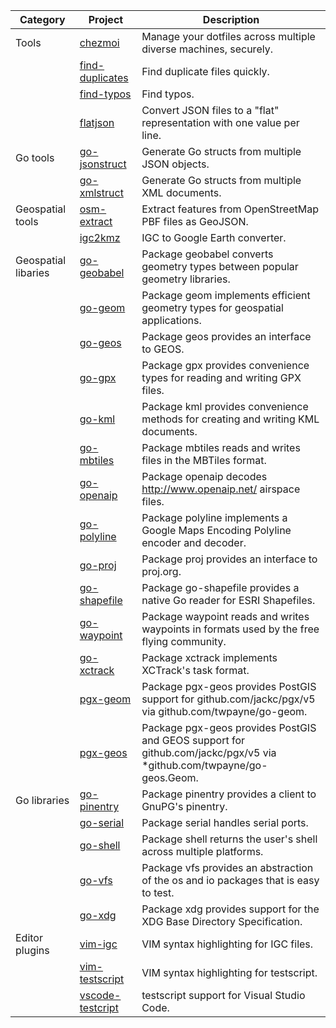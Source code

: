 | Category | Project | Description |
| - | - | - |
| Tools | [chezmoi](https://github.com/twpayne/chezmoi) | Manage your dotfiles across multiple diverse machines, securely. |
| | [find-duplicates](https://github.com/twpayne/find-duplicates) | Find duplicate files quickly. |
| | [find-typos](https://github.com/twpayne/find-typos) | Find typos. |
| | [flatjson](https://github.com/twpayne/flatjson) | Convert JSON files to a "flat" representation with one value per line. |
| Go tools | [go-jsonstruct](https://github.com/twpayne/go-jsonstruct) | Generate Go structs from multiple JSON objects. |
| | [go-xmlstruct](https://github.com/twpayne/go-xmlstruct) | Generate Go structs from multiple XML documents. |
| Geospatial tools | [osm-extract](https://github.com/twpayne/osm-extract) | Extract features from OpenStreetMap PBF files as GeoJSON. |
| | [igc2kmz](https://github.com/twpayne/igc2kmz) | IGC to Google Earth converter. |
| Geospatial libaries | [go-geobabel](https://github.com/twpayne/go-geobabel) | Package geobabel converts geometry types between popular geometry libraries. |
| | [go-geom](https://github.com/twpayne/go-geom) | Package geom implements efficient geometry types for geospatial applications. |
| | [go-geos](https://github.com/twpayne/go-geos) | Package geos provides an interface to GEOS. |
| | [go-gpx](https://github.com/twpayne/go-gpx) | Package gpx provides convenience types for reading and writing GPX files. |
| | [go-kml](https://github.com/twpayne/go-kml) | Package kml provides convenience methods for creating and writing KML documents. |
| | [go-mbtiles](https://github.com/twpayne/go-mbtiles) | Package mbtiles reads and writes files in the MBTiles format. |
| | [go-openaip](https://github.com/twpayne/go-openaip) | Package openaip decodes http://www.openaip.net/ airspace files. |
| | [go-polyline](https://github.com/twpayne/go-polyline) | Package polyline implements a Google Maps Encoding Polyline encoder and decoder. |
| | [go-proj](https://github.com/twpayne/go-proj) | Package proj provides an interface to proj.org. |
| | [go-shapefile](https://github.com/twpayne/go-shapefile) | Package go-shapefile provides a native Go reader for ESRI Shapefiles. |
| | [go-waypoint](https://github.com/twpayne/go-waypoint) | Package waypoint reads and writes waypoints in formats used by the free flying community. |
| | [go-xctrack](https://github.com/twpayne/go-xctrack) | Package xctrack implements XCTrack's task format. |
| | [pgx-geom](https://github.com/twpayne/pgx-geom) | Package pgx-geos provides PostGIS support for github.com/jackc/pgx/v5 via github.com/twpayne/go-geom. |
| | [pgx-geos](https://github.com/twpayne/pgx-geos) | Package pgx-geos provides PostGIS and GEOS support for github.com/jackc/pgx/v5 via *github.com/twpayne/go-geos.Geom. |
| Go libraries | [go-pinentry](https://github.com/twpayne/go-pinentry) | Package pinentry provides a client to GnuPG's pinentry. |
| | [go-serial](https://github.com/twpayne/go-serial) | Package serial handles serial ports. |
| | [go-shell](https://github.com/twpayne/go-shell) | Package shell returns the user's shell across multiple platforms. |
| | [go-vfs](https://github.com/twpayne/go-vfs) | Package vfs provides an abstraction of the os and io packages that is easy to test. |
| | [go-xdg](https://github.com/twpayne/go-xdg) | Package xdg provides support for the XDG Base Directory Specification. |
| Editor plugins | [vim-igc](https://github.com/twpayne/vim-igc) | VIM syntax highlighting for IGC files. |
| | [vim-testscript](https://github.com/twpayne/vim-testscript) | VIM syntax highlighting for testscript. |
| | [vscode-testcript](https://github.com/twpayne/vscode-testscript) | testscript support for Visual Studio Code. |

